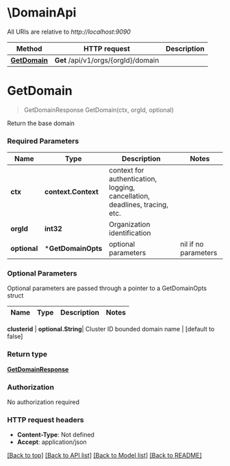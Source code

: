 # \DomainApi

All URIs are relative to *http://localhost:9090*

Method | HTTP request | Description
------------- | ------------- | -------------
[**GetDomain**](DomainApi.md#GetDomain) | **Get** /api/v1/orgs/{orgId}/domain | 


# **GetDomain**
> GetDomainResponse GetDomain(ctx, orgId, optional)


Return the base domain

### Required Parameters

Name | Type | Description  | Notes
------------- | ------------- | ------------- | -------------
 **ctx** | **context.Context** | context for authentication, logging, cancellation, deadlines, tracing, etc.
  **orgId** | **int32**| Organization identification | 
 **optional** | ***GetDomainOpts** | optional parameters | nil if no parameters

### Optional Parameters
Optional parameters are passed through a pointer to a GetDomainOpts struct

Name | Type | Description  | Notes
------------- | ------------- | ------------- | -------------

 **clusterid** | **optional.String**| Cluster ID bounded domain name | [default to false]

### Return type

[**GetDomainResponse**](GetDomainResponse.md)

### Authorization

No authorization required

### HTTP request headers

 - **Content-Type**: Not defined
 - **Accept**: application/json

[[Back to top]](#) [[Back to API list]](../README.md#documentation-for-api-endpoints) [[Back to Model list]](../README.md#documentation-for-models) [[Back to README]](../README.md)

